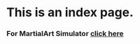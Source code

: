 <html>
  <body>
    <h1>This is an index page.</h1>
    <p><h3>
      For MartialArt Simulator
      <a href="[https://siddhesh-232.github.io/](https://github.com/Siddhesh-232/siddhesh-232.github.io/blob/c1aa7e0667e5c2450a3116f3371bdb827b144d16/martialarts.html)">click here</a>
    </h3>
    </p>
  </body>
</html>
